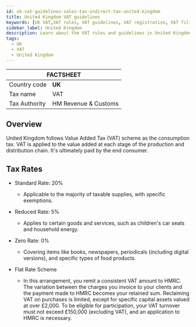 ```yaml
---
id: uk-vat-guidelines-sales-tax-indirect-tax-united-kingdom
title: United Kingdom VAT guidelines 
keywords: [UK VAT,VAT rules, VAT guidelines, VAT registration, VAT filing, UK tax laws, VAT compliance, VAT for businesses, VAT in Canada]
sidebar_label: United Kingdom
description: Learn about the VAT rules and guidelines in United Kingdom for businesses with our comprehensive country guide. From registration to filing returns, our article covers everything you need to know to stay compliant with UK tax laws.
tags:
  - UK
  - VAT
  - United Kingdom
---
```


<table>
  <thead>
    <tr>
      <th colspan="2">FACTSHEET</th>
    </tr>
  </thead>
  <tbody>
    <tr>
      <td>Country code</td>
      <td><b>UK</b></td>
    </tr>
     <tr>
      <td>Tax name</td>
      <td>VAT</td>
    </tr>
    <tr>
      <td>Tax Authority</td>
      <td>HM Revenue & Customs</td>
    </tr>
  </tbody>
</table>

## Overview 
United Kingdom follows Value Added Tax (VAT) scheme as the consumption tax. VAT is applied to the value added at each stage of the production and distribution chain. It's ultimately paid by the end consumer.

## Tax Rates 
* Standard Rate: 20%
  * Applicable to the majority of taxable supplies, with specific exemptions.

* Reduced Rate: 5%
  * Applies to certain goods and services, such as children's car seats and household energy.

* Zero Rate: 0%
  * Covering items like books, newspapers, periodicals (including digital versions), and specific types of food products.

* Flat Rate Scheme
  * In this arrangement, you remit a consistent VAT amount to HMRC. The variation between the charges you invoice to your clients and the payment made to HMRC becomes your retained sum. Reclaiming VAT on purchases is limited, except for specific capital assets valued at over £2,000. To be eligible for participation, your VAT turnover must not exceed £150,000 (excluding VAT), and an application to HMRC is necessary.
